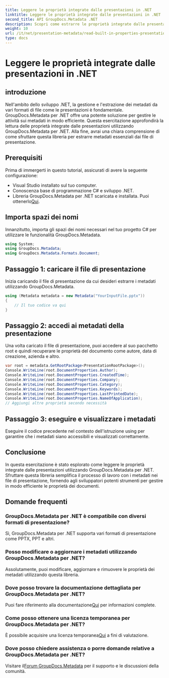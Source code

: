 ```yaml
---
title: Leggere le proprietà integrate dalle presentazioni in .NET
linktitle: Leggere le proprietà integrate dalle presentazioni in .NET
second_title: API GroupDocs.Metadata .NET
description: Scopri come estrarre le proprietà integrate dalle presentazioni utilizzando GroupDocs.Metadata per .NET in questo tutorial completo.
weight: 10
url: /it/net/presentation-metadata/read-built-in-properties-presentations/
type: docs
---
```

# Leggere le proprietà integrate dalle presentazioni in .NET

## introduzione
Nell'ambito dello sviluppo .NET, la gestione e l'estrazione dei metadati da vari formati di file come le presentazioni è fondamentale. GroupDocs.Metadata per .NET offre una potente soluzione per gestire le attività sui metadati in modo efficiente. Questa esercitazione approfondirà la lettura delle proprietà integrate dalle presentazioni utilizzando GroupDocs.Metadata per .NET. Alla fine, avrai una chiara comprensione di come sfruttare questa libreria per estrarre metadati essenziali dai file di presentazione.
## Prerequisiti
Prima di immergerti in questo tutorial, assicurati di avere la seguente configurazione:
- Visual Studio installato sul tuo computer.
- Conoscenza base di programmazione C# e sviluppo .NET.
-  Libreria GroupDocs.Metadata per .NET scaricata e installata. Puoi ottenerlo[Qui](https://releases.groupdocs.com/metadata/net/).

## Importa spazi dei nomi
Innanzitutto, importa gli spazi dei nomi necessari nel tuo progetto C# per utilizzare le funzionalità GroupDocs.Metadata.
```csharp
using System;
using GroupDocs.Metadata;
using GroupDocs.Metadata.Formats.Document;
```
## Passaggio 1: caricare il file di presentazione
Inizia caricando il file di presentazione da cui desideri estrarre i metadati utilizzando GroupDocs.Metadata.
```csharp
using (Metadata metadata = new Metadata("YourInputFile.pptx"))
{
    // Il tuo codice va qui
}
```
## Passaggio 2: accedi ai metadati della presentazione
Una volta caricato il file di presentazione, puoi accedere al suo pacchetto root e quindi recuperare le proprietà del documento come autore, data di creazione, azienda e altro.
```csharp
var root = metadata.GetRootPackage<PresentationRootPackage>();
Console.WriteLine(root.DocumentProperties.Author);
Console.WriteLine(root.DocumentProperties.CreatedTime);
Console.WriteLine(root.DocumentProperties.Company);
Console.WriteLine(root.DocumentProperties.Category);
Console.WriteLine(root.DocumentProperties.Keywords);
Console.WriteLine(root.DocumentProperties.LastPrintedDate);
Console.WriteLine(root.DocumentProperties.NameOfApplication);
// Aggiungi altre proprietà secondo necessità
```
## Passaggio 3: eseguire e visualizzare i metadati
Eseguire il codice precedente nel contesto dell'istruzione using per garantire che i metadati siano accessibili e visualizzati correttamente.

## Conclusione
In questa esercitazione è stato esplorato come leggere le proprietà integrate dalle presentazioni utilizzando GroupDocs.Metadata per .NET. Sfruttare questa libreria semplifica il processo di lavoro con i metadati nei file di presentazione, fornendo agli sviluppatori potenti strumenti per gestire in modo efficiente le proprietà dei documenti.

## Domande frequenti
### GroupDocs.Metadata per .NET è compatibile con diversi formati di presentazione?
Sì, GroupDocs.Metadata per .NET supporta vari formati di presentazione come PPTX, PPT e altri.
### Posso modificare o aggiornare i metadati utilizzando GroupDocs.Metadata per .NET?
Assolutamente, puoi modificare, aggiornare e rimuovere le proprietà dei metadati utilizzando questa libreria.
### Dove posso trovare la documentazione dettagliata per GroupDocs.Metadata per .NET?
 Puoi fare riferimento alla documentazione[Qui](https://tutorials.groupdocs.com/metadata/net/) per informazioni complete.
### Come posso ottenere una licenza temporanea per GroupDocs.Metadata per .NET?
 È possibile acquisire una licenza temporanea[Qui](https://purchase.groupdocs.com/temporary-license/) a fini di valutazione.
### Dove posso chiedere assistenza o porre domande relative a GroupDocs.Metadata per .NET?
 Visitare il[Forum GroupDocs.Metadata](https://forum.groupdocs.com/c/metadata/14) per il supporto e le discussioni della comunità.